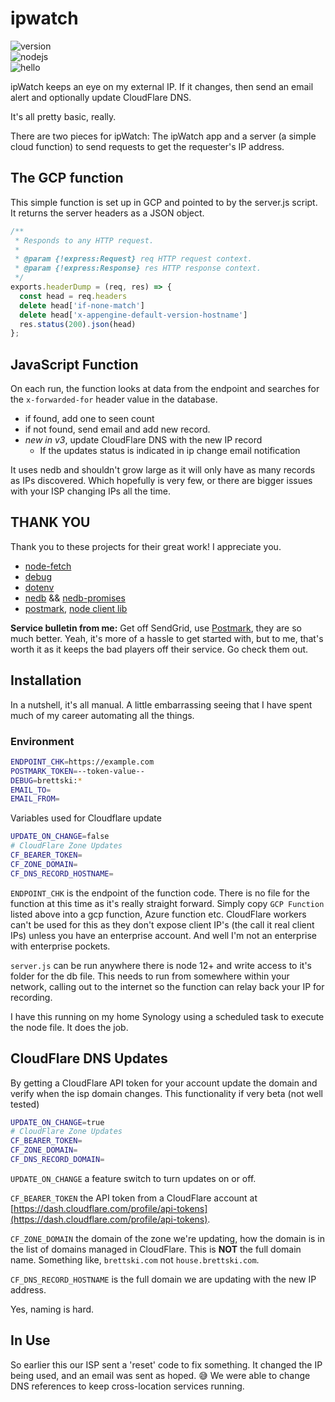 # ipwatch

![version](https://img.shields.io/badge/version-3.1.0-blue)  
![nodejs](https://img.shields.io/badge/nodejs->=12-darkgreen)  
![hello](https://img.shields.io/badge/hi-👋-lightgray)  

ipWatch keeps an eye on my external IP. If it changes, then send an email alert and optionally update CloudFlare DNS.

It's all pretty basic, really.

There are two pieces for ipWatch: The ipWatch app and a server (a simple cloud function) to send requests to get the requester's IP address.

## The GCP function

This simple function is set up in GCP and pointed to by the server.js script. It returns the server headers as a JSON object.

```JavaScript
/**
 * Responds to any HTTP request.
 *
 * @param {!express:Request} req HTTP request context.
 * @param {!express:Response} res HTTP response context.
 */
exports.headerDump = (req, res) => {
  const head = req.headers
  delete head['if-none-match']
  delete head['x-appengine-default-version-hostname']
  res.status(200).json(head)
};
```

## JavaScript Function

On each run, the function looks at data from the endpoint and searches for the `x-forwarded-for` header value in the database.

- if found, add one to seen count
- if not found, send email and add new record.
- _new in v3_, update CloudFlare DNS with the new IP record
  - If the updates status is indicated in ip change email notification

It uses nedb and shouldn't grow large as it will only have as many records as IPs discovered. Which hopefully is very few, or there are bigger issues with your ISP changing IPs all the time.

## THANK YOU

Thank you to these projects for their great work! I appreciate you.

- [node-fetch](https://www.npmjs.com/package/node-fetch)
- [debug](https://www.npmjs.com/package/debug)
- [dotenv](https://www.npmjs.com/package/dotenv)
- [nedb](https://www.npmjs.com/package/nedb) && [nedb-promises](https://www.npmjs.com/package/nedb-promises)
- [postmark](https://postmarkapp.com), [node client lib](https://www.npmjs.com/package/postmark)

**Service bulletin from me:** Get off SendGrid, use [Postmark](https://postmarkapp.com), they are so much better. Yeah, it's more of a hassle to get started with, but to me, that's worth it as it keeps the bad players off their service. Go check them out.

## Installation

In a nutshell, it's all manual. A little embarrassing seeing that I have spent much of my career automating all the things.

### Environment

```sh
ENDPOINT_CHK=https://example.com
POSTMARK_TOKEN=--token-value--
DEBUG=brettski:*
EMAIL_TO=
EMAIL_FROM=
```

Variables used for Cloudflare update

```sh
UPDATE_ON_CHANGE=false 
# CloudFlare Zone Updates
CF_BEARER_TOKEN=
CF_ZONE_DOMAIN=
CF_DNS_RECORD_HOSTNAME=
```

`ENDPOINT_CHK` is the endpoint of the function code. There is no file for the function at this time as it's really straight forward. Simply copy `GCP Function` listed above into a gcp function, Azure function etc. CloudFlare workers can't be used for this as they don't expose client IP's (the call it real client IPs) unless you have an enterprise account. And well I'm not an enterprise with enterprise pockets.

`server.js` can be run anywhere there is node 12+ and write access to it's folder for the db file. This needs to run from somewhere within your network, calling out to the internet so the function can relay back your IP for recording.

I have this running on my home Synology using a scheduled task to execute the node file. It does the job.

## CloudFlare DNS Updates

By getting a CloudFlare API token for your account update the domain and verify when the isp domain changes. This functionality if very beta (not well tested)

```sh
UPDATE_ON_CHANGE=true 
# CloudFlare Zone Updates
CF_BEARER_TOKEN=
CF_ZONE_DOMAIN=
CF_DNS_RECORD_DOMAIN=
```

`UPDATE_ON_CHANGE` a feature switch to turn updates on or off.

`CF_BEARER_TOKEN` the API token from a CloudFlare account at [https://dash.cloudflare.com/profile/api-tokens](https://dash.cloudflare.com/profile/api-tokens).

`CF_ZONE_DOMAIN` the domain of the zone we're updating, how the domain is in the list of domains managed in CloudFlare. This is **NOT** the full domain name. Something like, `brettski.com` not `house.brettski.com`.

`CF_DNS_RECORD_HOSTNAME` is the full domain we are updating with the new IP address.

Yes, naming is hard.

## In Use

So earlier this our ISP sent a 'reset' code to fix something. It changed the IP being used, and an email was sent as hoped. 😅 We were able to change DNS references to keep cross-location services running.
